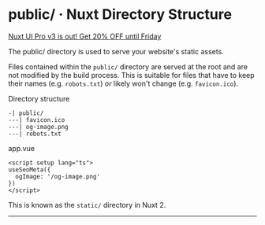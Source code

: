 # public/ · Nuxt Directory Structure

[Nuxt UI Pro v3 is out! Get 20% OFF until Friday](https://ui.nuxt.com/pro/pricing)

The public/ directory is used to serve your website's static assets.

Files contained within the `public/` directory are served at the root and are not modified by the build process. This is suitable for files that have to keep their names (e.g. `robots.txt`) _or_ likely won't change (e.g. `favicon.ico`).

Directory structure

```
-| public/
---| favicon.ico
---| og-image.png
---| robots.txt

```

app.vue

```
<script setup lang="ts">
useSeoMeta({
  ogImage: '/og-image.png'
})
</script>

```

This is known as the `static/` directory in Nuxt 2.

---
